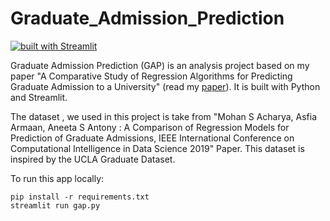 # Graduate_Admission_Prediction
[![built with Streamlit](https://img.shields.io/badge/built%20with%20-Streamlit-brightgreen)](https://www.streamlit.io/)


Graduate Admission Prediction (GAP) is an analysis project based on my paper "A Comparative Study of Regression Algorithms for Predicting Graduate Admission to a University" (read my [paper](https://www.researchgate.net/publication/343280957_A_Comparative_Study_of_Regression_Algorithms_for_Predicting_Graduate_Admission_to_a_University)). It is built with Python and Streamlit.



The dataset , we used in this project is take from "Mohan S Acharya, Asfia Armaan, Aneeta S Antony : A Comparison of Regression Models for Prediction of Graduate Admissions, IEEE International Conference on Computational Intelligence in Data Science 2019" Paper. This dataset is inspired by the UCLA Graduate Dataset.


To run this app locally:

```
pip install -r requirements.txt
streamlit run gap.py
```



